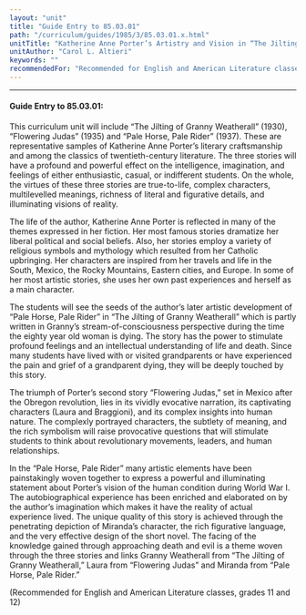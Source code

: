 ```yaml
---
layout: "unit"
title: "Guide Entry to 85.03.01"
path: "/curriculum/guides/1985/3/85.03.01.x.html"
unitTitle: "Katherine Anne Porter’s Artistry and Vision in “The Jilting of Granny Weatherall,” “Flowering Judas,” and “Pale Horse, Pale Rider,”"
unitAuthor: "Carol L. Altieri"
keywords: ""
recommendedFor: "Recommended for English and American Literature classes, grades 11 and 12"
---
```

<body>
<hr/>
<h4>
Guide Entry to 85.03.01:
</h4>
This curriculum unit will include “The Jilting of Granny Weatherall” (1930), “Flowering Judas” (1935) and “Pale Horse, Pale Rider” (1937). These are representative samples of Katherine Anne Porter’s literary craftsmanship and among the classics of twentieth-century literature. The three stories will have a profound and powerful effect on the intelligence, imagination, and feelings of either enthusiastic, casual, or indifferent students. On the whole, the virtues of these three stories are true-to-life, complex characters, multilevelled meanings, richness of literal and figurative details, and illuminating visions of reality.
<p>
The life of the author, Katherine Anne Porter is reflected in many of the themes expressed in her fiction. Her most famous stories dramatize her liberal political and social beliefs. Also, her stories employ a variety of religious symbols and mythology which resulted from her Catholic upbringing. Her characters are inspired from her travels and life in the South, Mexico, the Rocky Mountains, Eastern cities, and Europe. In some of her most artistic stories, she uses her own past experiences and herself as a main character.
</p>
<p>
The students will see the seeds of the author’s later artistic development of “Pale Horse, Pale Rider” in “The Jilting of Granny Weatherall” which is partly written in Granny’s stream-of-consciousness perspective during the time the eighty year old woman is dying. The story has the power to stimulate profound feelings and an intellectual understanding of life and death. Since many students have lived with or visited grandparents or have experienced the pain and grief of a grandparent dying, they will be deeply touched by this story.
</p>
<p>
The triumph of Porter’s second story “Flowering Judas,” set in Mexico after the Obregon revolution, lies in its vividly evocative narration, its captivating characters (Laura and Braggioni), and its complex insights into human nature. The complexly portrayed characters, the subtlety of meaning, and the rich symbolism will raise provocative questions that will stimulate students to think about revolutionary movements, leaders, and human relationships.
</p>
<p>
In the “Pale Horse, Pale Rider” many artistic elements have been painstakingly woven together to express a powerful and illuminating statement about Porter’s vision of the human condition during World War I. The autobiographical experience has been enriched and elaborated on by the author’s imagination which makes it have the reality of actual experience lived. The unique quality of this story is achieved through the penetrating depiction of Miranda’s character, the rich figurative language, and the very effective design of the short novel. The facing of the knowledge gained through approaching death and evil is a theme woven through the three stories and links Granny Weatherall from “The Jilting of Granny Weatherall,” Laura from “Flowering Judas” and Miranda from “Pale Horse, Pale Rider.”
</p>
<p>
(Recommended for English and American Literature classes, grades 11 and 12)
</p>
</body>